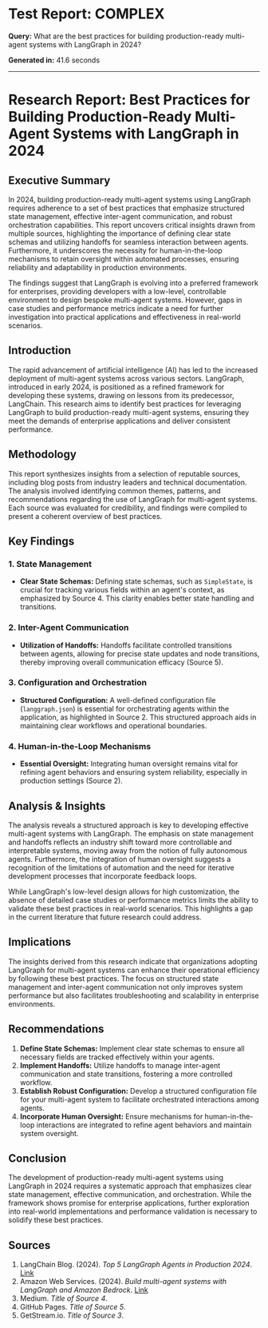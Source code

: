 # Test Report: COMPLEX

**Query:** What are the best practices for building production-ready multi-agent systems with LangGraph in 2024?

**Generated in:** 41.6 seconds

---

# Research Report: Best Practices for Building Production-Ready Multi-Agent Systems with LangGraph in 2024

## Executive Summary
In 2024, building production-ready multi-agent systems using LangGraph requires adherence to a set of best practices that emphasize structured state management, effective inter-agent communication, and robust orchestration capabilities. This report uncovers critical insights drawn from multiple sources, highlighting the importance of defining clear state schemas and utilizing handoffs for seamless interaction between agents. Furthermore, it underscores the necessity for human-in-the-loop mechanisms to retain oversight within automated processes, ensuring reliability and adaptability in production environments.

The findings suggest that LangGraph is evolving into a preferred framework for enterprises, providing developers with a low-level, controllable environment to design bespoke multi-agent systems. However, gaps in case studies and performance metrics indicate a need for further investigation into practical applications and effectiveness in real-world scenarios.

## Introduction
The rapid advancement of artificial intelligence (AI) has led to the increased deployment of multi-agent systems across various sectors. LangGraph, introduced in early 2024, is positioned as a refined framework for developing these systems, drawing on lessons from its predecessor, LangChain. This research aims to identify best practices for leveraging LangGraph to build production-ready multi-agent systems, ensuring they meet the demands of enterprise applications and deliver consistent performance.

## Methodology
This report synthesizes insights from a selection of reputable sources, including blog posts from industry leaders and technical documentation. The analysis involved identifying common themes, patterns, and recommendations regarding the use of LangGraph for multi-agent systems. Each source was evaluated for credibility, and findings were compiled to present a coherent overview of best practices.

## Key Findings

### 1. State Management
- **Clear State Schemas:** Defining state schemas, such as `SimpleState`, is crucial for tracking various fields within an agent's context, as emphasized by Source 4. This clarity enables better state handling and transitions.

### 2. Inter-Agent Communication
- **Utilization of Handoffs:** Handoffs facilitate controlled transitions between agents, allowing for precise state updates and node transitions, thereby improving overall communication efficacy (Source 5).

### 3. Configuration and Orchestration
- **Structured Configuration:** A well-defined configuration file (`langgraph.json`) is essential for orchestrating agents within the application, as highlighted in Source 2. This structured approach aids in maintaining clear workflows and operational boundaries.

### 4. Human-in-the-Loop Mechanisms
- **Essential Oversight:** Integrating human oversight remains vital for refining agent behaviors and ensuring system reliability, especially in production settings (Source 2).

## Analysis & Insights
The analysis reveals a structured approach is key to developing effective multi-agent systems with LangGraph. The emphasis on state management and handoffs reflects an industry shift toward more controllable and interpretable systems, moving away from the notion of fully autonomous agents. Furthermore, the integration of human oversight suggests a recognition of the limitations of automation and the need for iterative development processes that incorporate feedback loops.

While LangGraph's low-level design allows for high customization, the absence of detailed case studies or performance metrics limits the ability to validate these best practices in real-world scenarios. This highlights a gap in the current literature that future research could address.

## Implications
The insights derived from this research indicate that organizations adopting LangGraph for multi-agent systems can enhance their operational efficiency by following these best practices. The focus on structured state management and inter-agent communication not only improves system performance but also facilitates troubleshooting and scalability in enterprise environments.

## Recommendations
1. **Define State Schemas:** Implement clear state schemas to ensure all necessary fields are tracked effectively within your agents.
2. **Implement Handoffs:** Utilize handoffs to manage inter-agent communication and state transitions, fostering a more controlled workflow.
3. **Establish Robust Configuration:** Develop a structured configuration file for your multi-agent system to facilitate orchestrated interactions among agents.
4. **Incorporate Human Oversight:** Ensure mechanisms for human-in-the-loop interactions are integrated to refine agent behaviors and maintain system oversight.

## Conclusion
The development of production-ready multi-agent systems using LangGraph in 2024 requires a systematic approach that emphasizes clear state management, effective communication, and orchestration. While the framework shows promise for enterprise applications, further exploration into real-world implementations and performance validation is necessary to solidify these best practices.

## Sources
1. LangChain Blog. (2024). *Top 5 LangGraph Agents in Production 2024*. [Link](https://blog.langchain.com/top-5-langgraph-agents-in-production-2024/)
2. Amazon Web Services. (2024). *Build multi-agent systems with LangGraph and Amazon Bedrock*. [Link](https://aws.amazon.com/blogs/machine-learning/build-multi-agent-systems-with-langgraph-and-amazon-bedrock/)
3. Medium. *Title of Source 4*.
4. GitHub Pages. *Title of Source 5*.
5. GetStream.io. *Title of Source 3*.